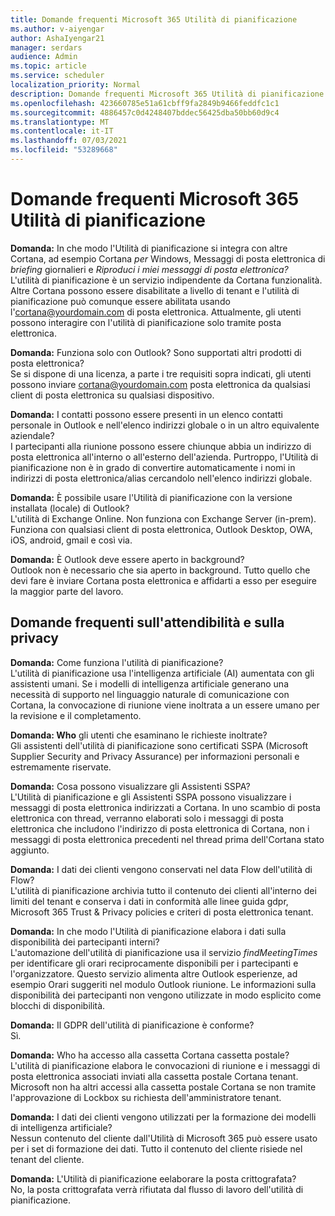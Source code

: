 ```yaml
---
title: Domande frequenti Microsoft 365 Utilità di pianificazione
ms.author: v-aiyengar
author: AshaIyengar21
manager: serdars
audience: Admin
ms.topic: article
ms.service: scheduler
localization_priority: Normal
description: Domande frequenti Microsoft 365 Utilità di pianificazione
ms.openlocfilehash: 423660785e51a61cbff9fa2849b9466feddfc1c1
ms.sourcegitcommit: 4886457c0d4248407bddec56425dba50bb60d9c4
ms.translationtype: MT
ms.contentlocale: it-IT
ms.lasthandoff: 07/03/2021
ms.locfileid: "53289668"
---
```

# <a name="scheduler-for-microsoft-365-faqs"></a>Domande frequenti Microsoft 365 Utilità di pianificazione

**Domanda:** In che modo l'Utilità di pianificazione si integra con altre Cortana, ad esempio Cortana *per* Windows, Messaggi di posta elettronica di *briefing* giornalieri e *Riproduci i miei messaggi di posta elettronica?*</br>
L'utilità di pianificazione è un servizio indipendente da Cortana funzionalità. Altre Cortana possono essere disabilitate a livello di tenant e l'utilità di pianificazione può comunque essere abilitata usando l'cortana@yourdomain.com di posta elettronica. Attualmente, gli utenti possono interagire con l'utilità di pianificazione solo tramite posta elettronica.

**Domanda:** Funziona solo con Outlook? Sono supportati altri prodotti di posta elettronica?</br>
Se si dispone di una licenza, a parte i tre requisiti sopra indicati, gli utenti possono inviare cortana@yourdomain.com posta elettronica da qualsiasi client di posta elettronica su qualsiasi dispositivo.

**Domanda:** I contatti possono essere presenti in un elenco contatti personale in Outlook e nell'elenco indirizzi globale o in un altro equivalente aziendale?</br>
I partecipanti alla riunione possono essere chiunque abbia un indirizzo di posta elettronica all'interno o all'esterno dell'azienda. Purtroppo, l'Utilità di pianificazione non è in grado di convertire automaticamente i nomi in indirizzi di posta elettronica/alias cercandolo nell'elenco indirizzi globale.

**Domanda:** È possibile usare l'Utilità di pianificazione con la versione installata (locale) di Outlook?</br>
L'utilità di Exchange Online. Non funziona con Exchange Server (in-prem). Funziona con qualsiasi client di posta elettronica, Outlook Desktop, OWA, iOS, android, gmail e così via.

**Domanda:** È Outlook deve essere aperto in background?</br>
Outlook non è necessario che sia aperto in background. Tutto quello che devi fare è inviare Cortana posta elettronica e affidarti a esso per eseguire la maggior parte del lavoro.

## <a name="frequently-asked-trust-and-privacy-questions"></a>Domande frequenti sull'attendibilità e sulla privacy

**Domanda:** Come funziona l'utilità di pianificazione?</br>
L'utilità di pianificazione usa l'intelligenza artificiale (AI) aumentata con gli assistenti umani. Se i modelli di intelligenza artificiale generano una necessità di supporto nel linguaggio naturale di comunicazione con Cortana, la convocazione di riunione viene inoltrata a un essere umano per la revisione e il completamento.

**Domanda: Who** gli utenti che esaminano le richieste inoltrate? </br>
Gli assistenti dell'utilità di pianificazione sono certificati SSPA (Microsoft Supplier Security and Privacy Assurance) per informazioni personali e estremamente riservate.

**Domanda:** Cosa possono visualizzare gli Assistenti SSPA?</br>
L'Utilità di pianificazione e gli Assistenti SSPA possono visualizzare i messaggi di posta elettronica indirizzati a Cortana. In uno scambio di posta elettronica con thread, verranno elaborati solo i messaggi di posta elettronica che includono l'indirizzo di posta elettronica di Cortana, non i messaggi di posta elettronica precedenti nel thread prima dell'Cortana stato aggiunto.

**Domanda:** I dati dei clienti vengono conservati nel data Flow dell'utilità di Flow? </br>
L'utilità di pianificazione archivia tutto il contenuto dei clienti all'interno dei limiti del tenant e conserva i dati in conformità alle linee guida gdpr, Microsoft 365 Trust & Privacy policies e criteri di posta elettronica tenant.

**Domanda:** In che modo l'Utilità di pianificazione elabora i dati sulla disponibilità dei partecipanti interni? </br>
L'automazione dell'utilità di pianificazione usa il servizio *findMeetingTimes* per identificare gli orari reciprocamente disponibili per i partecipanti e l'organizzatore. Questo servizio alimenta altre Outlook  esperienze, ad esempio Orari suggeriti nel modulo Outlook riunione. Le informazioni sulla disponibilità dei partecipanti non vengono utilizzate in modo esplicito come blocchi di disponibilità.

**Domanda:** Il GDPR dell'utilità di pianificazione è conforme? </br>
Sì.

**Domanda:** Who ha accesso alla cassetta Cortana cassetta postale? </br>
L'utilità di pianificazione elabora le convocazioni di riunione e i messaggi di posta elettronica associati inviati alla cassetta postale Cortana tenant. Microsoft non ha altri accessi alla cassetta postale Cortana se non tramite l'approvazione di Lockbox su richiesta dell'amministratore tenant.

**Domanda:** I dati dei clienti vengono utilizzati per la formazione dei modelli di intelligenza artificiale?</br>
Nessun contenuto del cliente dall'Utilità di Microsoft 365 può essere usato per i set di formazione dei dati. Tutto il contenuto del cliente risiede nel tenant del cliente.

**Domanda:** L'Utilità di pianificazione eelaborare la posta crittografata?</br>
No, la posta crittografata verrà rifiutata dal flusso di lavoro dell'utilità di pianificazione.
